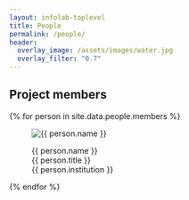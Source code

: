 ```yaml
---
layout: infolab-toplevel
title: People
permalink: /people/
header:
  overlay_image: /assets/images/water.jpg
  overlay_filter: "0.7"
---
```



## Project members

<div class="profiles"> 
{% for person in site.data.people.members %}
<figure class="profile">
  <img class="profilepic" src="{{ person.pic }}" alt="{{ person.name }}">
  <figcaption class="profile">
  <p>{{ person.name }} <br/> {{ person.title }} <br/> {{ person.institution }} </p>
  </figcaption>
</figure>
{% endfor %}
<div class="stop"/>
</div>

